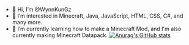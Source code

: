 - 👋 Hi, I’m @WynnKunGz
- 👀 I’m interested in Minecraft, Java, JavaScript, HTML, CSS, C#, and many more.
- 🌱 I’m currently learning how to make a Minecraft Mod, and I'm also currently making Minecraft Datapack.
[![Anurag's GitHub stats](https://github-readme-stats.vercel.app/api?username=WynnKUnGz)](https://github.com/anuraghazra/github-readme-stats)
<!---
WynnKunGz/WynnKunGz is a ✨ special ✨ repository because its `README.md` (this file) appears on your GitHub profile.
You can click the Preview link to take a look at your changes.
--->
